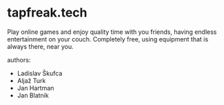 # tapfreak.tech


Play online games and enjoy quality time with you friends, having endless entertainment on your couch. Completely free, using equipment that is always there, near you.


authors:
* Ladislav Škufca  
* Aljaž Turk  
* Jan Hartman  
* Jan Blatnik  